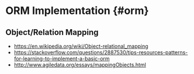 #  ORM Implementation {#orm}
## Object/Relation Mapping

* https://en.wikipedia.org/wiki/Object-relational_mapping
* https://stackoverflow.com/questions/2887530/tips-resources-patterns-for-learning-to-implement-a-basic-orm
* http://www.agiledata.org/essays/mappingObjects.html
